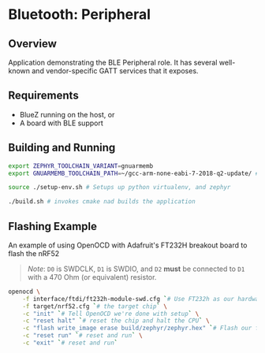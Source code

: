 # Bluetooth: Peripheral

## Overview

Application demonstrating the BLE Peripheral role. It has several well-known and
vendor-specific GATT services that it exposes.


## Requirements

* BlueZ running on the host, or
* A board with BLE support

## Building and Running

```bash
export ZEPHYR_TOOLCHAIN_VARIANT=gnuarmemb
export GNUARMEMB_TOOLCHAIN_PATH=~/gcc-arm-none-eabi-7-2018-q2-update/ # path to downloaded toolchain

source ./setup-env.sh # Setups up python virtualenv, and zephyr

./build.sh # invokes cmake nad builds the application

```

## Flashing Example

An example of using OpenOCD with Adafruit's FT232H breakout board to flash the nRF52

> *Note*: `D0` is SWDCLK, `D1` is SWDIO, and `D2` **must** be connected to `D1` with a 470 Ohm (or equivalent) resistor.

```bash
openocd \
    -f interface/ftdi/ft232h-module-swd.cfg `# Use FT232h as our hardware interface` \
    -f target/nrf52.cfg `# the target chip` \
    -c "init" `# Tell OpenOCD we're done with setup` \
    -c "reset halt" `# reset the chip and halt the CPU` \
    -c "flash write_image erase build/zephyr/zephyr.hex" `# Flash our firmware image` \
    -c "reset run" `# reset and run` \
    -c "exit" `# reset and run`
```

